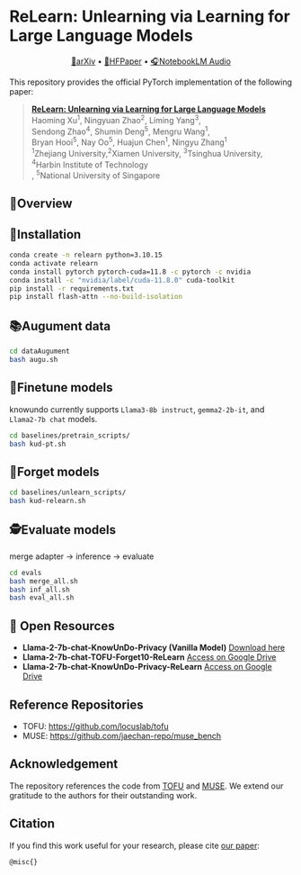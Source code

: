 # ReLearn: Unlearning via Learning  for Large Language Models

<p align="center">
  <a href="">📄arXiv</a> •
  <a href="">🤗HFPaper</a> •
  <a href="">🎧NotebookLM Audio</a>
</p>

This repository provides the official PyTorch implementation of the following paper: 
> [**ReLearn: Unlearning via Learning  for Large Language Models**]() <br>
> Haoming Xu<sup>1</sup>,  Ningyuan Zhao<sup>2</sup>,  Liming Yang<sup>3</sup>,  
> Sendong Zhao<sup>4</sup>,  Shumin Deng<sup>5</sup>,  Mengru Wang<sup>1</sup>,  
> Bryan Hooi<sup>5</sup>,  Nay Oo<sup>5</sup>,  Huajun Chen<sup>1</sup>,  Ningyu Zhang<sup>1</sup> <br> 
> <sup>1</sup>Zhejiang University,<sup>2</sup>Xiamen University, <sup>3</sup>Tsinghua University, <sup>4</sup>Harbin Institute of Technology <br>, <sup>5</sup>National University of Singapore

## 🌟Overview

## 🔧Installation

```bash
conda create -n relearn python=3.10.15
conda activate relearn
conda install pytorch pytorch-cuda=11.8 -c pytorch -c nvidia
conda install -c "nvidia/label/cuda-11.8.0" cuda-toolkit
pip install -r requirements.txt
pip install flash-attn --no-build-isolation
```

## 📚Augument data
```bash
cd dataAugument
bash augu.sh
```

## 🚀Finetune models
knowundo currently supports `Llama3-8b instruct`, `gemma2-2b-it`, and `Llama2-7b chat` models.
```bash
cd baselines/pretrain_scripts/
bash kud-pt.sh
```

## 🤷Forget models
```bash
cd baselines/unlearn_scripts/
bash kud-relearn.sh
```

## 🕵️Evaluate models
merge adapter -> inference -> evaluate
```bash
cd evals
bash merge_all.sh
bash inf_all.sh
bash eval_all.sh
```

## 📂 Open Resources

- **Llama-2-7b-chat-KnowUnDo-Privacy (Vanilla Model)**
   [Download here](https://www.modelscope.cn/models/haomingx/Llama-2-7b-chat-KnowUnDo-Privacy/files)
- **Llama-2-7b-chat-TOFU-Forget10-ReLearn**
   [Access on Google Drive](https://drive.google.com/drive/folders/1wsPKpF2IZ4RC52_PI7ILhYsegtqZG25Y?usp=drive_link)
- **Llama-2-7b-chat-KnowUnDo-Privacy-ReLearn**
   [Access on Google Drive](https://drive.google.com/drive/folders/1delWVv3VnoU7XcofOW-xUs4SiiXYJIcR?usp=drive_link)

## Reference Repositories

- TOFU: https://github.com/locuslab/tofu
- MUSE: https://github.com/jaechan-repo/muse_bench

## Acknowledgement
The repository references the code from [TOFU](https://github.com/locuslab/tofu) and [MUSE](https://github.com/jaechan-repo/muse_bench). We extend our gratitude to the authors for their outstanding work.


## Citation
If you find this work useful for your research, please cite [our paper]():
```
@misc{}

```